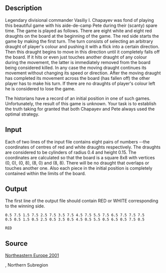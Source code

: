 <h2>Description</h2><p>Legendary divisional commander Vasiliy I. Chapayev was fond of playing this beautiful game with his aide-de-camp Pete during their (scanty) spare time. The game is played as follows. There are eight white and eight red draughts on the board at the beginning of the game. The red side starts the game by making the first turn. The turn consists of selecting an arbitrary draught of player's colour and pushing it with a flick into a certain direction. Then this draught begins to move in this direction until it completely falls off the board. If it hits or even just touches another draught of any colour during the movement, the latter is immediately removed from the board being considered killed. In any case the moving draught continues its movement without changing its speed or direction. After the moving draught has completed its movement across the board (has fallen off) the other player has to make his turn. If there are no draughts of player's colour left he is considered to lose the game.
</p>
The historians have a record of an initial position in one of such games. Unfortunately, the result of this game is unknown. Your task is to establish the truth taking for granted that both Chapayev and Pete always used the optimal strategy.<h2>Input</h2><p>Each of two lines of the input file contains eight pairs of numbers --the coordinates of centres of red and white draughts respectively. The draughts are considered to be cylinders of radius 0.4 and height 0.15. The coordinates are calculated so that the board is a square 8x8 with vertices (0, 0), (0, 8), (8, 0) and (8, 8). There will be no draught that overlaps or touches another one. Also each piece in the initial position is completely contained within the limits of the board.</p><h2>Output</h2><p>The first line of the output file should contain RED or WHITE corresponding to the winning side.</p><pre><code class="language-input1">0.5 7.5 1.5 7.5 2.5 7.5 3.5 7.5 4.5 7.5 5.5 7.5 6.5 7.5 7.5 7.5
0.5 0.5 1.5 0.5 2.5 0.5 3.5 0.5 4.5 0.5 5.5 0.5 6.5 0.5 7.5 0.5</code></pre><pre><code class="language-output1">RED</code></pre><h2>Source</h2><a href="searchproblem?field=source&amp;key=Northeastern+Europe+2001">Northeastern Europe 2001</a><p>, Northern Subregion</p>